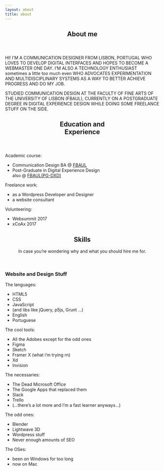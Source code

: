 ```yaml
---
layout: about
title: about
---
```



<section title="sobre" id="sobre">
    <header>
        <h2 class="titulo-bloco">About me</h2>
    </header>
    <p>HI! I'M A COMMUNICATION DESIGNER FROM LISBON, PORTUGAL WHO LOVES TO DEVELOP DIGITAL INTERFACES AND HOPES TO BECOME A WEBMASTER ONE DAY. I’M ALSO A TECHNOLOGY ENTHUSIAST sometimes a little too much even WHO ADVOCATES EXPERIMENTATION AND MULTIDISCIPLINARY SYSTEMS AS A WAY TO BETTER ACHIEVE PROGRESS AND DO MY JOB.</p>
    <p>STUDIED COMMUNICATION DESIGN AT THE FACULTY OF FINE ARTS OF THE UNIVERSITY OF LISBON (FBAUL), CURRENTLY ON A POSTGRADUATE DEGREE IN DIGITAL EXPERIENCE DESIGN WHILE DOING SOME FREELANCE STUFF ON THE SIDE.</p>
</section>

<section title="Education and Experience" id="education">
    <header>
        <h2 class="titulo-bloco">Education and<br>Experience</h2>
    </header>
    <div class="bloco">
        <p class="hidden">Academic course:</p>
        <ul>
            <li>Communication Design BA @ <a href="http://www.belasartes.ulisboa.pt">FBAUL</a></li>
            <li>Post-Graduate in Digital Experience Design<br>also @ <a href="http://www.belasartes.ulisboa.pt">FBAUL</a><a href="http://dxd.belasartes.ulisboa.pt">(PG-DXD)</a></li>
        </ul>
        <p class="underline">Freelance work:</p>
        <ul>
            <li>as a Wordpress Developer and Designer</li>
            <li>a website consultant</li>
        </ul>
        <p class="underline">Volunteering:</p>
        <ul>
            <li>Websummit 2017</li>
            <li>xCoAx 2017</li>
        </ul>
    </div>
</section>

<section title="skills" id="skills">
    <header>
        <h2 class="titulo-bloco">Skills</h2>
        <p>In case you’re wondering why and what you should hire me for.</p>
    </header>
    <div class="bloco">
        <h3>Website and Design Stuff</h3>
        <p class="underline">The languages:</p>
        <ul>
            <li>HTML5</li>
            <li>CSS</li>
            <li>JavaScript</li>
            <li>(and libs like jQuery, p5js, Grunt ...)</li>
            <li>English</li>
            <li>Portuguese</li>
        </ul>
        <p class="underline">The cool tools:</p>
        <ul>
            <li>All the Adobes except for the odd ones</li>
            <li>Figma</li>
            <li>Sketch</li>
            <li>Framer X (what i’m trying rn)</li>
            <li>Xd</li>
            <li>Invision</li>
        </ul>
        <p class="underline">The necessaries:</p>
        <ul>
            <li>The Dead Microsoft Office</li>
            <li>The Google Apps that replaced them</li>
            <li>Slack</li>
            <li>Trello</li>
            <li>(...there’s a lot more and I’m a fast learner anyways...)</li>
        </ul>
        <p class="underline">The odd ones:</p>
        <ul>
            <li>Blender</li>
            <li>Lightwave 3D</li>
            <li>Wordpress stuff</li>
            <li>Never enough amounts of SEO</li>
        </ul>
        <p class="underline">The OSes:</p>
        <ul>
            <li>been on Windows for too long</li>
            <li>now on Mac</li>
        </ul>
    </div>
</section>

